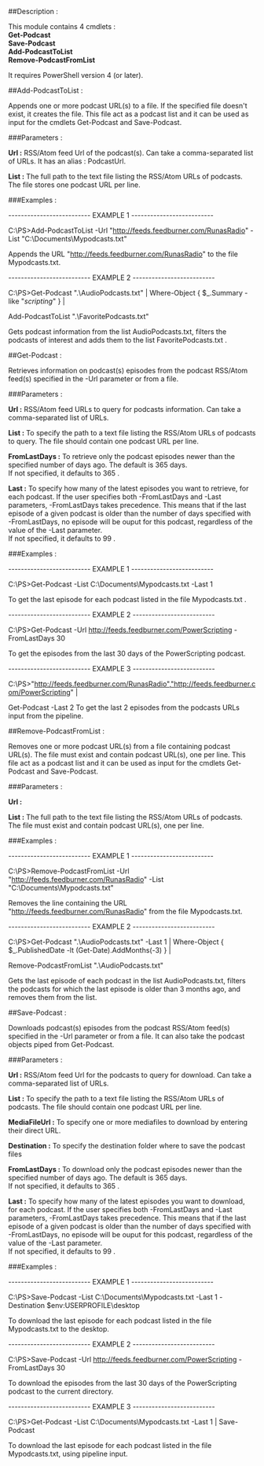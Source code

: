 ﻿##Description :



This module contains 4 cmdlets :  
**Get-Podcast**  
**Save-Podcast**  
**Add-PodcastToList**  
**Remove-PodcastFromList**  

It requires PowerShell version 4
 (or later).



##Add-PodcastToList :




Appends one or more podcast URL(s) to a file.
If the specified file doesn't exist, it creates the file.
This file act as a podcast list and it can be used as input for the cmdlets Get-Podcast and 
Save-Podcast.

###Parameters :



**Url :** RSS/Atom feed Url of the podcast(s).
Can take a comma-separated list of URLs.
It has an alias : PodcastUrl.  



**List :** The full path to the text file listing the RSS/Atom URLs of podcasts.
The file stores one podcast URL per line.  



###Examples :



-------------------------- EXAMPLE 1 --------------------------

C:\PS>Add-PodcastToList -Url "http://feeds.feedburner.com/RunasRadio" -List 
"C:\Documents\Mypodcasts.txt"


Appends the URL "http://feeds.feedburner.com/RunasRadio" to the file Mypodcasts.txt.




-------------------------- EXAMPLE 2 --------------------------

C:\PS>Get-Podcast ".\AudioPodcasts.txt" | Where-Object { $_.Summary -like "*scripting*" } |


Add-PodcastToList ".\FavoritePodcasts.txt"

Gets podcast information from the list AudioPodcasts.txt, filters the podcasts of interest and 
adds them to the list FavoritePodcasts.txt .








##Get-Podcast :



Retrieves information on podcast(s) episodes from the podcast RSS/Atom feed(s) specified in the 
-Url parameter or from a file.

###Parameters :



**Url :** RSS/Atom feed URLs to query for podcasts information.
Can take a comma-separated list of URLs.  



**List :** To specify the path to a text file listing the RSS/Atom URLs of podcasts to query.
The file should contain one podcast URL per line.  



**FromLastDays :** To retrieve only the podcast episodes newer than the specified number of days ago.
The default is 365 days.  
If not specified, it defaults to 365 .



**Last :** To specify how many of the latest episodes you want to retrieve, for each podcast.
If the user specifies both -FromLastDays and -Last parameters, -FromLastDays takes precedence.
This means that if the last episode of a given podcast is older than the number of days specified with -FromLastDays, no episode will be ouput for this podcast, regardless of the value of the -Last parameter.  
If not specified, it defaults to 99 .



###Examples :



-------------------------- EXAMPLE 1 --------------------------

C:\PS>Get-Podcast -List C:\Documents\Mypodcasts.txt -Last 1


To get the last episode for each podcast listed in the file Mypodcasts.txt .




-------------------------- EXAMPLE 2 --------------------------

C:\PS>Get-Podcast -Url http://feeds.feedburner.com/PowerScripting -FromLastDays 30


To get the episodes from the last 30 days of the PowerScripting podcast.




-------------------------- EXAMPLE 3 --------------------------

C:\PS>"http://feeds.feedburner.com/RunasRadio","http://feeds.feedburner.com/PowerScripting" |


Get-Podcast -Last 2
To get the last 2 episodes from the podcasts URLs input from the pipeline.








##Remove-PodcastFromList :



Removes one or more podcast URL(s) from a file containing podcast URL(s).
The file must exist and contain podcast URL(s), one per line.
This file act as a podcast list and it can be used as input for the cmdlets Get-Podcast and 
Save-Podcast.

###Parameters :



**Url :**   



**List :** The full path to the text file listing the RSS/Atom URLs of podcasts.
The file must exist and contain podcast URL(s), one per line.  



###Examples :



-------------------------- EXAMPLE 1 --------------------------

C:\PS>Remove-PodcastFromList -Url "http://feeds.feedburner.com/RunasRadio" -List 
"C:\Documents\Mypodcasts.txt"


Removes the line containing the URL "http://feeds.feedburner.com/RunasRadio" from the file 
Mypodcasts.txt.




-------------------------- EXAMPLE 2 --------------------------

C:\PS>Get-Podcast ".\AudioPodcasts.txt" -Last 1 | Where-Object { $_.PublishedDate -lt 
(Get-Date).AddMonths(-3) } |


Remove-PodcastFromList ".\AudioPodcasts.txt"

Gets the last episode of each podcast in the list AudioPodcasts.txt, filters the podcasts for 
which the last episode is older than 3 months ago, and removes them from the list.








##Save-Podcast :



Downloads podcast(s) episodes from the podcast RSS/Atom feed(s) specified in the -Url parameter 
or from a file.
It can also take the podcast objects piped from Get-Podcast.

###Parameters :



**Url :** RSS/Atom feed Url for the podcasts to query for download.
Can take a comma-separated list of URLs.  



**List :** To specify the path to a text file listing the RSS/Atom URLs of podcasts.
The file should contain one podcast URL per line.  



**MediaFileUrl :** To specify one or more mediafiles to download by entering their direct URL.  



**Destination :** To specify the destination folder where to save the podcast files  



**FromLastDays :** To download only the podcast episodes newer than the specified number of days ago.
The default is 365 days.  
If not specified, it defaults to 365 .



**Last :** To specify how many of the latest episodes you want to download, for each podcast.
If the user specifies both -FromLastDays and -Last parameters, -FromLastDays takes precedence.
This means that if the last episode of a given podcast is older than the number of days specified with -FromLastDays, no episode will be ouput for this podcast, regardless of the value of the -Last parameter.  
If not specified, it defaults to 99 .



###Examples :



-------------------------- EXAMPLE 1 --------------------------

C:\PS>Save-Podcast -List C:\Documents\Mypodcasts.txt -Last 1 -Destination $env:USERPROFILE\desktop


To download the last episode for each podcast listed in the file Mypodcasts.txt to the desktop.




-------------------------- EXAMPLE 2 --------------------------

C:\PS>Save-Podcast -Url http://feeds.feedburner.com/PowerScripting -FromLastDays 30


To download the episodes from the last 30 days of the PowerScripting podcast to the current 
directory.




-------------------------- EXAMPLE 3 --------------------------

C:\PS>Get-Podcast -List C:\Documents\Mypodcasts.txt -Last 1 | Save-Podcast


To download the last episode for each podcast listed in the file Mypodcasts.txt, using pipeline 
input.










